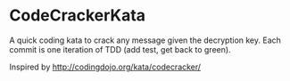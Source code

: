 # CodeCrackerKata
A quick coding kata to crack any message given the decryption key.
Each commit is one iteration of TDD (add test, get back to green).

Inspired by http://codingdojo.org/kata/codecracker/
